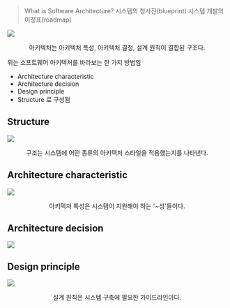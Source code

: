 > What is Software Architecture?
> 	시스템의 청사진(blueprint)
> 	 시스템 개발의 이정표(roadmap)

![](https://i.imgur.com/YLV4PFr.png)
<center>아키텍처는 아키텍처 특성, 아키텍처 결정, 설계 원칙이 결합된 구조다.</center>

위는 소프트웨어 아키텍처를 바라보는 한 가지 방법임
* Architecture characteristic
* Architecture decision
* Design principle
* Structure
로 구성됨

## Structure

![](https://i.imgur.com/ReNkQ9U.png)
<center>구조는 시스템에 어떤 종류의 아키텍처 스타일을 적용했는지를 나타낸다.</center>

## Architecture characteristic

![](https://i.imgur.com/9QQUXmC.png)
<center>아키텍처 특성은 시스템이 지원해야 하는 '~성'들이다.</center>

## Architecture decision

![](https://i.imgur.com/E8zKOjN.png)

## Design principle

![](https://i.imgur.com/88szudn.png)
<center>설계 원칙은 시스템 구축에 필요한 가이드라인이다.</center>
